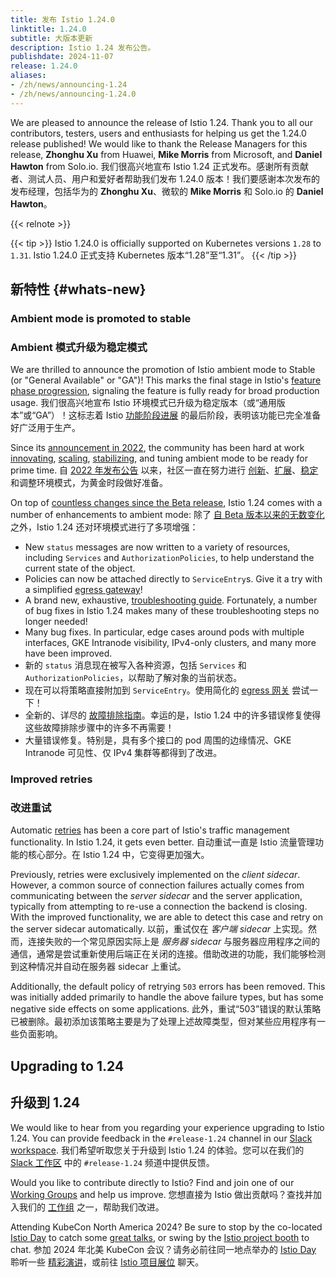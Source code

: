 ```yaml
---
title: 发布 Istio 1.24.0
linktitle: 1.24.0
subtitle: 大版本更新
description: Istio 1.24 发布公告。
publishdate: 2024-11-07
release: 1.24.0
aliases:
- /zh/news/announcing-1.24
- /zh/news/announcing-1.24.0
---
```


We are pleased to announce the release of Istio 1.24. Thank you to all our contributors, testers, users and enthusiasts for helping us get the 1.24.0 release published! We would like to thank the Release Managers for this release, **Zhonghu Xu** from Huawei, **Mike Morris** from Microsoft, and **Daniel Hawton** from Solo.io.
我们很高兴地宣布 Istio 1.24 正式发布。感谢所有贡献者、测试人员、用户和爱好者帮助我们发布 1.24.0 版本！我们要感谢本次发布的发布经理，包括华为的 **Zhonghu Xu**、微软的 **Mike Morris** 和 Solo.io 的 **Daniel Hawton**。

{{< relnote >}}

{{< tip >}}
Istio 1.24.0 is officially supported on Kubernetes versions `1.28` to `1.31`.
Istio 1.24.0 正式支持 Kubernetes 版本“1.28”至“1.31”。
{{< /tip >}}

## 新特性 {#whats-new}

### Ambient mode is promoted to stable
### Ambient 模式升级为稳定模式

We are thrilled to announce the promotion of Istio ambient mode to Stable (or "General Available" or "GA")! This marks the final stage in Istio's [feature phase progression](/docs/releases/feature-stages/), signaling the feature is fully ready for broad production usage.
我们很高兴地宣布 Istio 环境模式已升级为稳定版本（或“通用版本”或“GA”）！这标志着 Istio [功能阶段进展](/docs/releases/feature-stages/) 的最后阶段，表明该功能已完全准备好广泛用于生产。

Since its [announcement in 2022](/blog/2022/introducing-ambient-mesh/), the community has been hard at work [innovating](/blog/2024/inpod-traffic-redirection-ambient/), [scaling](/blog/2024/ambient-vs-cilium/), [stabilizing](/blog/2024/ambient-reaches-beta/), and tuning ambient mode to be ready for prime time.
自 [2022 年发布公告](/blog/2022/introducing-ambient-mesh/) 以来，社区一直在努力进行 [创新](/blog/2024/inpod-traffic-redirection-ambient/)、[扩展](/blog/2024/ambient-vs-cilium/)、[稳定](/blog/2024/ambient-reaches-beta/) 和调整环境模式，为黄金时段做好准备。

On top of [countless changes since the Beta release](/news/releases/1.23.x/announcing-1.23/#ambient-ambient-ambient), Istio 1.24 comes with a number of enhancements to ambient mode:
除了 [自 Beta 版本以来的无数变化](/news/releases/1.23.x/announcing-1.23/#ambient-ambient-ambient) 之外，Istio 1.24 还对环境模式进行了多项增强：

* New `status` messages are now written to a variety of resources, including `Services` and `AuthorizationPolicies`, to help understand the current state of the object.
* Policies can now be attached directly to `ServiceEntry`s. Give it a try with a simplified [egress gateway](https://www.solo.io/blog/egress-gateways-made-easy/)!
* A brand new, exhaustive, [troubleshooting guide](https://github.com/istio/istio/wiki/Troubleshooting-Istio-Ambient). Fortunately, a number of bug fixes in Istio 1.24 makes many of these troubleshooting steps no longer needed!
* Many bug fixes. In particular, edge cases around pods with multiple interfaces, GKE Intranode visibility, IPv4-only clusters, and many more have been improved.
* 新的 `status` 消息现在被写入各种资源，包括 `Services` 和 `AuthorizationPolicies`，以帮助了解对象的当前状态。
* 现在可以将策略直接附加到 `ServiceEntry`。使用简化的 [egress 网关](https://www.solo.io/blog/egress-gateways-made-easy/) 尝试一下！
* 全新的、详尽的 [故障排除指南](https://github.com/istio/istio/wiki/Troubleshooting-Istio-Ambient)。幸运的是，Istio 1.24 中的许多错误修复使得这些故障排除步骤中的许多不再需要！
* 大量错误修复。特别是，具有多个接口的 pod 周围的边缘情况、GKE Intranode 可见性、仅 IPv4 集群等都得到了改进。

### Improved retries
### 改进重试

Automatic [retries](/docs/concepts/traffic-management/#retries) has been a core part of Istio's traffic management functionality. In Istio 1.24, it gets even better.
自动重试一直是 Istio 流量管理功能的核心部分。在 Istio 1.24 中，它变得更加强大。

Previously, retries were exclusively implemented on the *client sidecar*. However, a common source of connection failures actually comes from communicating between the *server sidecar* and the server application, typically from attempting to re-use a connection the backend is closing. With the improved functionality, we are able to detect this case and retry on the server sidecar automatically.
以前，重试仅在 *客户端 sidecar* 上实现。然而，连接失败的一个常见原因实际上是 *服务器 sidecar* 与服务器应用程序之间的通信，通常是尝试重新使用后端正在关闭的连接。借助改进的功能，我们能够检测到这种情况并自动在服务器 sidecar 上重试。

Additionally, the default policy of retrying `503` errors has been removed. This was initially added primarily to handle the above failure types, but has some negative side effects on some applications.
此外，重试“503”错误的默认策略已被删除。最初添加该策略主要是为了处理上述故障类型，但对某些应用程序有一些负面影响。

## Upgrading to 1.24
## 升级到 1.24

We would like to hear from you regarding your experience upgrading to Istio 1.24. You can provide feedback in the `#release-1.24` channel in our [Slack workspace](https://slack.istio.io/).
我们希望听取您关于升级到 Istio 1.24 的体验。您可以在我们的 [Slack 工作区](https://slack.istio.io/) 中的 `#release-1.24` 频道中提供反馈。

Would you like to contribute directly to Istio? Find and join one of our [Working Groups](https://github.com/istio/community/blob/master/WORKING-GROUPS.md) and help us improve.
您想直接为 Istio 做出贡献吗？查找并加入我们的 [工作组](https://github.com/istio/community/blob/master/WORKING-GROUPS.md) 之一，帮助我们改进。

Attending KubeCon North America 2024? Be sure to stop by the co-located [Istio Day](https://events.linuxfoundation.org/kubecon-cloudnativecon-north-america/co-located-events/istio-day/) to catch some [great talks](blog/2024/kubecon-na/), or swing by the [Istio project booth](https://events.linuxfoundation.org/kubecon-cloudnativecon-north-america/venue-travel/#venue-maps) to chat.
参加 2024 年北美 KubeCon 会议？请务必前往同一地点举办的 [Istio Day](https://events.linuxfoundation.org/kubecon-cloudnativecon-north-america/co-located-events/istio-day/) 聆听一些 [精彩演讲](blog/2024/kubecon-na/)，或前往 [Istio 项目展位](https://events.linuxfoundation.org/kubecon-cloudnativecon-north-america/venue-travel/#venue-maps) 聊天。
